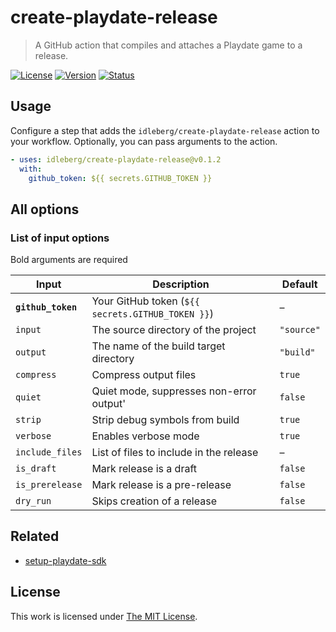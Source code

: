 # create-playdate-release

> A GitHub action that compiles and attaches a Playdate game to a release.

[![License](https://flat.badgen.net/github/license/idleberg/create-playdate-release)](LICENSE)
[![Version](https://flat.badgen.net/github/release/idleberg/create-playdate-release)](https://github.com/idleberg/create-playdate-release/releases)
[![Status](https://flat.badgen.net/github/checks/idleberg/create-playdate-release/?label=build)](https://github.com/idleberg/create-playdate-release/actions)

## Usage

Configure a step that adds the `idleberg/create-playdate-release` action to your workflow. Optionally, you can pass arguments to the action.

```yaml
- uses: idleberg/create-playdate-release@v0.1.2
  with: 
    github_token: ${{ secrets.GITHUB_TOKEN }}
```

## All options

### List of input options

Bold arguments are required

| Input              | Description                                       | Default    |
| ------------------ | --------------------------------------------------| ---------- |
| **`github_token`** | Your GitHub token (`${{ secrets.GITHUB_TOKEN }}`) | –          |
| `input`            | The source directory of the project               | `"source"` |
| `output`           | The name of the build target directory            | `"build"`  |
| `compress`         | Compress output files                             | `true`     |
| `quiet`            | Quiet mode, suppresses non-error output'          | `false`    |
| `strip`            | Strip debug symbols from build                    | `true`     |
| `verbose`          | Enables verbose mode                              | `true`     |
| `include_files`    | List of files to include in the release           | –          |
| `is_draft`         | Mark release is a draft                           | `false`    |
| `is_prerelease`    | Mark release is a pre-release                     | `false`    |
| `dry_run`          | Skips creation of a release                       | `false`    |

## Related

- [setup-playdate-sdk](https://github.com/marketplace/actions/setup-playdate-sdk)

## License

This work is licensed under [The MIT License](LICENSE).
